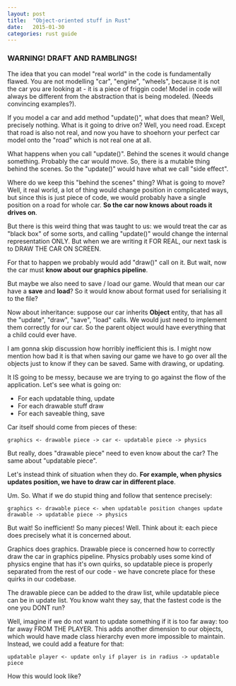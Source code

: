 ```yaml
---
layout: post
title:  "Object-oriented stuff in Rust"
date:   2015-01-30
categories: rust guide
---
```


### WARNING! DRAFT AND RAMBLINGS!

The idea that you can model "real world" in the code is fundamentally
flawed. You are not modelling "car", "engine", "wheels", because it
is not the car you are looking at - it is a piece of friggin code!
Model in code will always be different from the abstraction that is being
modeled. (Needs convincing examples?).

If you model a car and add method "update()", what does that mean? Well,
precisely nothing. What is it going to drive on? Well, you need road.
Except that road is also not real, and now you have to shoehorn your
perfect car model onto the "road" which is not real one at all.

What happens when you call "update()". Behind the scenes it would
change something. Probably the car would move. So, there is a mutable thing
behind the scenes. So the "update()" would have what we call "side effect".

Where do we keep this "behind the scenes" thing? What is going to move?
Well, it real world, a lot of thing would change position in complicated ways,
but since this is just piece of code, we would probably have a single position
on a road for whole car. __So the car now knows about roads it drives
on__.

But there is this weird thing that was taught to us: we would treat the
car as "black box" of some sorts, and calling "update()" would change
the internal representation ONLY. But when we are writing it FOR REAL,
our next task is to DRAW THE CAR ON SCREEN.

For that to happen we probably would add "draw()" call on it. But wait,
now the car must __know about our graphics pipeline__.

But maybe we also need to save / load our game. Would that mean our
car have a __save__ and __load__? So it would know about format used for
serialising it to the file?

Now about inheritance: suppose our car inherits __Object__ entity, that
has all the "update", "draw", "save", "load" calls. We would just need to
implement them correctly for our car. So the parent object would have
everything that a child could ever have.

I am gonna skip discussion how horribly inefficient this is. I might now
mention how bad it is that when saving our game we have to go over all
the objects just to know if they can be saved. Same with drawing, or updating.

It IS going to be messy, because we are trying to go against the flow of
the application. Let's see what is going on:

- For each updatable thing, update
- For each drawable stuff draw
- For each saveable thing, save

Car itself should come from pieces of these:

    graphics <- drawable piece -> car <- updatable piece -> physics

But really, does "drawable piece" need to even know about the car? The same
about "updatable piece".

Let's instead think of situation when they do. __For example, when physics
updates position, we have to draw car in different place__.

Um. So. What if we do stupid thing and follow that sentence precisely:

    graphics <- drawable piece <- when updatable position changes update drawable -> updatable piece -> physics

But wait! So inefficient! So many pieces! Well. Think about it: each
piece does precisely what it is concerned about.

Graphics does graphics. Drawable piece is concerned how to correctly draw
the car in graphics pipeline. Physics probably uses some kind of
physics engine that has it's own quirks, so updatable piece
is properly separated from the rest of our code - we have concrete place for these
quirks in our codebase.

The drawable piece can be added to the draw list, while updatable
piece can be in update list. You know waht they say, that the fastest code
is the one you DONT run?

Well, imagine if we do not want to update something if it is too far away:
too far away FROM THE PLAYER. This adds another dimension to our
objects, which would have made class hierarchy even more impossible to maintain.
Instead, we could add a feature for that:

    updatable player <- update only if player is in radius -> updatable piece

How this would look like?
